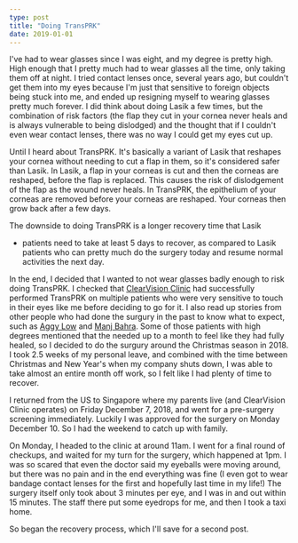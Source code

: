 ```yaml
---
type: post
title: "Doing TransPRK"
date: 2019-01-01
---
```


I've had to wear glasses since I was eight, and my degree is pretty high.
High enough that I pretty much had to wear glasses all the time, only taking them off at night.
I tried contact lenses once, several years ago, but couldn't get them into my eyes because
I'm just that sensitive to foreign objects being stuck into me,
and ended up resigning myself to wearing glasses pretty much forever.
I did think about doing Lasik a few times,
but the combination of risk factors (the flap they cut 
in your cornea never heals and is always vulnerable to being dislodged)
and the thought that if I couldn't
even wear contact lenses, there was no way I could get my eyes cut up.

Until I heard about TransPRK. 
It's basically a variant of Lasik that reshapes your cornea without needing
to cut a flap in them, so it's considered safer than Lasik.
In Lasik, a flap in your corneas is cut and then the corneas are reshaped,
before the flap is replaced. This causes the risk of dislodgement 
of the flap as the wound never heals.
In TransPRK, the epithelium of your corneas are removed before your
corneas are reshaped. Your corneas then grow back after a few days.

The downside to doing TransPRK is a longer recovery time that Lasik
- patients need to take at least 5 days to recover, as compared
to Lasik patients who can pretty much do the surgery today and 
resume normal activities the next day.

In the end, I decided that I wanted to not wear glasses badly enough
to risk doing TransPRK. I checked that [ClearVision Clinic](http://clearvision.com.sg/)
had successfully performed TransPRK on multiple patients who were very sensitive
to touch in their eyes like me before deciding to go for it.
I also read up stories from other people who had done the surgury in the past
to know what to expect, such as [Aggy Low](http://www.aggylow.com/2017/08/my-safesight-transprk-epilasik-surgery.html) and [Manj Bahra](https://medium.com/@mangazard/my-2017-transprk-lasek-experience-part-one-why-i-chose-transprk-over-lasik-565852d59796).
Some of those patients with high degrees mentioned that the needed up to a month
to feel like they had fully healed, so I decided to do the surgury around the
Christmas season in 2018. I took 2.5 weeks of my personal leave,
and combined with the time between Christmas and New Year's when my company shuts down,
I was able to take almost an entire month off work,
so I felt like I had plenty of time to recover.

I returned from the US to Singapore where my parents live
(and ClearVision Clinic operates) on Friday December 7, 2018,
and went for a pre-surgery screening immediately.
Luckily I was approved for the surgery on Monday December 10.
So I had the weekend to catch up with family.

On Monday, I headed to the clinic at around 11am.
I went for a final round of checkups, and waited for my turn for the surgery,
which happened at 1pm. 
I was so scared that even the doctor said my eyeballs were moving around,
but there was no pain and in the end everything was fine 
(I even got to wear bandage contact lenses for the first and hopefully last time in my life!)
The surgery itself only took about 3 minutes per eye, and I was in and out within 15 minutes.
The staff there put some eyedrops for me, and then I took a taxi home.

So began the recovery process, which I'll save for a second post.

